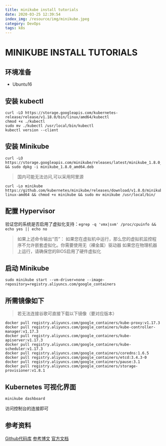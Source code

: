 ```yaml
---
title: minikube install tutorials
date: 2020-03-25 12:39:54
index_img: /resource/img/minikube.jpeg
category: DevOps
tags: k8s
---
```

# MINIKUBE INSTALL TUTORIALS

## 环境准备

- Ubuntu16

## 安装 kubectl

```text
curl -LO https://storage.googleapis.com/kubernetes-release/release/v1.18.0/bin/linux/amd64/kubectl
chmod +x ./kubectl
sudo mv ./kubectl /usr/local/bin/kubectl
kubectl version --client
```

## 安装 Minikube

```text
curl -LO https://storage.googleapis.com/minikube/releases/latest/minikube_1.8.0_amd64.deb && sudo dpkg -i minikube_1.8.0_amd64.deb
```

>国内可能无法访问,可以采用阿里源

```text
curl -Lo minikube https://github.com/kubernetes/minikube/releases/download/v1.8.0/minikube-linux-amd64 && chmod +x minikube && sudo mv minikube /usr/local/bin/
```

## 配置 Hypervisor

验证您的系统是否启用了虚拟化支持：`egrep -q 'vmx|svm' /proc/cpuinfo && echo yes || echo no`

>如果上述命令输出“否”：
 如果您在虚拟机中运行，那么您的虚拟机监控程序不允许嵌套虚拟化。你需要使用无（裸金属）驱动器
 如果您在物理机器上运行，请确保您的BIOS启用了硬件虚拟化

## 启动 Minikube

`sudo minikube start --vm-driver=none --image-repository=registry.aliyuncs.com/google_containers`

## 所需镜像如下

>若无法连接谷歌可直接下载以下镜像（要对应版本）

```text
docker pull registry.aliyuncs.com/google_containers/kube-proxy:v1.17.3
docker pull registry.aliyuncs.com/google_containers/kube-controller-manager:v1.17.3
docker pull registry.aliyuncs.com/google_containers/kube-apiserver:v1.17.3
docker pull registry.aliyuncs.com/google_containers/kube-scheduler:v1.17.3
docker pull registry.aliyuncs.com/google_containers/coredns:1.6.5
docker pull registry.aliyuncs.com/google_containers/etcd:3.4.3-0
docker pull registry.aliyuncs.com/google_containers/pause:3.1
docker pull registry.aliyuncs.com/google_containers/storage-provisioner:v1.8.1
```
    
## Kubernetes 可视化界面

`minikube dashboard`

访问控制台的连接即可

## 参考资料

[Github代码库](https://github.com/AliyunContainerService/minikube)
[参考博文](https://yq.aliyun.com/articles/221687)
[官方文档](https://minikube.sigs.k8s.io/docs/start/)
